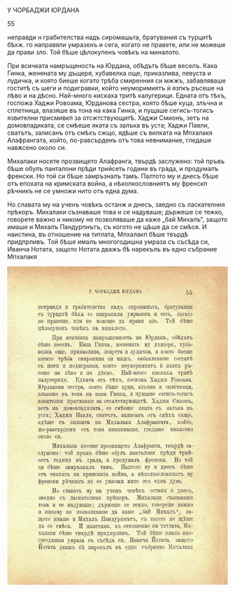 ﻿У ЧОРБАДЖИ ЮРДАНА

55

неправди н грабителства надъ сиромашьта, братувания съ турцитѣ бѣхж. го направяли умразенъ и сега, когато не правете, или не можеше да прави зло. Той бѣше цѣлокупенъ човѣкъ на миналото.

При всичката намръщеность на Юрдана, обѣдътъ бѣше веселъ. Кака Гинка, женената му дъщеря, хубавелка още, приказлива, левуста и лудичка, и която биеше когато трѣба смиренния си мжжъ, забавляваше гоститѣ съ шеги и подигравки, който неуморимиятъ ѝ язпкъ ръсеше на лѣво и на дѣсно. Най-много кискаха тритѣ калугерици. Едната отъ тѣхъ, госпожа Хаджи Ровоама, Юрданова сестра, която бѣше куца, злъчна и сплетница, влазяше въ тона на кака Гинка, и пущаше сегисъ-тогисъ язвителни присмивкп за отсжтствующитѣ. Хаджи Смионъ, зетъ на домовладиката, се смѣеше яката съ залъка въ уста; Хаджи Павли, сватътъ, залисанъ отъ смѣхъ сжщо, ядѣше съ вилката на Мпхалакя Алафрангата, който, по-равсърденъ отъ това невнимание, гледаше навѫсено около си.

Михалаки носете прозвището Алафранга, твърдѣ заслужено: той пръвъ бѣше обулъ панталони прѣди трийсеть години въ града, и продумалъ френски. Но той си бѣше замръзналъ тамъ. Палтото му и днесъ бѣше отъ епохата на кримската война, а нѣколкословниятъ му френскп рѣчникъ не се умножи нито отъ една дума.

Но славата му на ученъ човѣкъ останж и днесъ, заедно съ ласкателния прѣкоръ. Михалаки съзнаваше това и се надуваше; държеше се тежко, говорете важно и никому не позволяваше да каже „бай Михалъ“, защото имаше и Михалъ Пандурпнътъ, съ когото не щѣше да се смѣся. И наистина, въ отношение на титлата, Мпхалакп бѣше твърдѣ придпрливъ. Той бѣше ималъ многогодишна умраза съ съсѣда си, Иванча Нотата, защото Нотата дважъ бѣ нарекълъ въ едно събрание Мпхалакя

![original](images/068.jpg)


